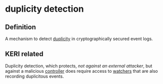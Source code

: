 # duplicity detection
## Definition

A mechanism to detect [duplicity](duplicity) in cryptographically secured event logs.

## KERI related
Duplicity detection, which protects, *not against an external attacker*, but against a malicious [controller](controller) does require access to [watchers](watcher) that are also recording duplicitous events.
